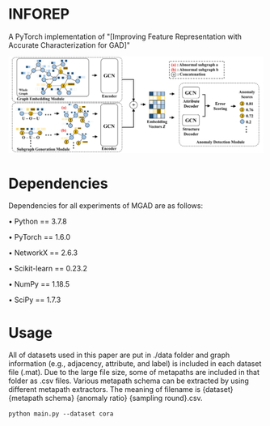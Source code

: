 # INFOREP
A PyTorch implementation of "[Improving Feature Representation with Accurate Characterization for GAD]" 

<p align="center">
<img src="./INFOREPs.jpg" width="1200">
</p>


# Dependencies
  Dependencies for all experiments of MGAD are as follows:
  
   • Python == 3.7.8
   
   • PyTorch == 1.6.0
   
   • NetworkX == 2.6.3
   
   • Scikit-learn == 0.23.2
   
   • NumPy == 1.18.5
   
   • SciPy == 1.7.3
   

# Usage
All of datasets used in this paper are put in ./data folder and graph information (e.g., adjacency, attribute, and label) is included in each dataset file (.mat). Due to the large file size, some of metapaths are included in that folder as .csv files. Various metapath schema can be extracted by using
different metapath extractors. The meaning of filename is {dataset} {metapath schema} {anomaly ratio} {sampling round}.csv.

    python main.py --dataset cora

